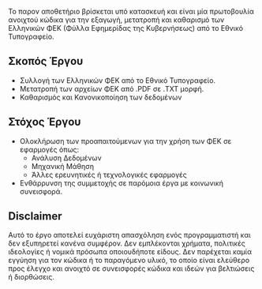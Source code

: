 Το παρoν αποθετήριο βρίσκεται υπό κατασκευή και είναι μία πρωτοβουλία ανοιχτού κώδικα για την εξαγωγή, μετατροπή και καθαρισμό των Ελληνικών ΦΕΚ (Φύλλα Εφημερίδας της Κυβερνήσεως) από το Εθνικό Τυπογραφείο.

## Σκοπός Έργου

- Συλλογή των Ελληνικών ΦΕΚ από το Εθνικό Τυπογραφείο.
- Μετατροπή των αρχείων ΦΕΚ από .PDF σε .TXT μορφή.
- Καθαρισμός και Κανονικοποίηση των δεδομένων

## Στόχος Έργου

- Ολοκλήρωση των προαπαιτούμενων για την χρήση των ΦΕΚ σε εφαρμογές όπως:
  - Ανάλυση Δεδομένων
  - Μηχανική Μάθηση
  - Άλλες ερευνητικές ή τεχνολογικές εφαρμογές
- Ενθάρρυνση της συμμετοχής σε παρόμοια έργα με κοινωνική συνεισφορά.

## Disclaimer

Αυτό το έργο αποτελεί ευχάριστη απασχόληση ενός προγραμματιστή και δεν εξυπηρετεί κανένα συμφέρον. Δεν εμπλέκονται χρήματα, πολιτικές ιδεολογίες ή νομικά πρόσωπα οποιουδήποτε είδους. Δεν παρέχεται καμία εγγύηση για τον κώδικα ή το παραγόμενο υλικό, το οποίο είναι ελεύθερο προς έλεγχο και ανοιχτό σε συνεισφορές κώδικα και ιδεών για βελτιώσεις ή διορθώσεις.
